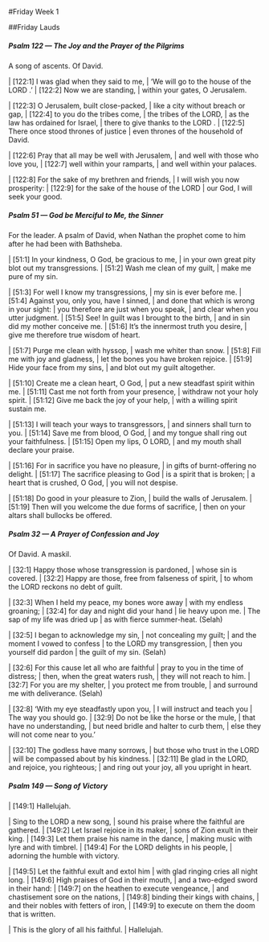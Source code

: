 #Friday Week 1

##Friday Lauds

##### Psalm 122 — The Joy and the Prayer of the Pilgrims #####

A song of ascents. Of David.

|   [122:1] I was glad when they said to me,
|    ‘We will go to the house of the LORD .’
|   [122:2] Now we are standing,
|    within your gates, O Jerusalem.

|   [122:3] O Jerusalem, built close-packed,
|    like a city without breach or gap,
|   [122:4] to you do the tribes come,
|    the tribes of the LORD,
|  as the law has ordained for Israel,
|    there to give thanks to the LORD .
|   [122:5] There once stood thrones of justice
|    even thrones of the household of David.

|   [122:6] Pray that all may be well with Jerusalem,
|    and well with those who love you,
|   [122:7] well within your ramparts,
|    and well within your palaces.

|   [122:8] For the sake of my brethren and friends,
|    I will wish you now prosperity:
|   [122:9] for the sake of the house of the LORD
|     our God, I will seek your good.

##### Psalm 51 — God be Merciful to Me, the Sinner #####

For the leader. A psalm of David, when Nathan the prophet come to him after he had been with Bathsheba.

|   [51:1] In your kindness, O God, be gracious to me,
|    in your own great pity blot out my transgressions.
|   [51:2] Wash me clean of my guilt,
|    make me pure of my sin.

|   [51:3] For well I know my transgressions,
|    my sin is ever before me.
|   [51:4] Against you, only you, have I sinned,
|    and done that which is wrong in your sight:
|  you therefore are just when you speak,
|    and clear when you utter judgment.
|   [51:5] See! In guilt was I brought to the birth,
|    and in sin did my mother conceive me.
|   [51:6] It’s the innermost truth you desire,
|    give me therefore true wisdom of heart.

|   [51:7] Purge me clean with hyssop,
|    wash me whiter than snow.
|   [51:8] Fill me with joy and gladness,
|    let the bones you have broken rejoice.
|   [51:9] Hide your face from my sins,
|    and blot out my guilt altogether.

|   [51:10] Create me a clean heart, O God,
|    put a new steadfast spirit within me.
|   [51:11] Cast me not forth from your presence,
|    withdraw not your holy spirit.
|   [51:12] Give me back the joy of your help,
|    with a willing spirit sustain me.

|   [51:13] I will teach your ways to transgressors,
|    and sinners shall turn to you.
|   [51:14] Save me from blood, O God,
|    and my tongue shall ring out your faithfulness.
|   [51:15] Open my lips, O LORD,
|    and my mouth shall declare your praise.

|   [51:16] For in sacrifice you have no pleasure,
|    in gifts of burnt-offering no delight.
|   [51:17] The sacrifice pleasing to God
|    is a spirit that is broken;
|  a heart that is crushed, O God,
|    you will not despise.

|   [51:18] Do good in your pleasure to Zion,
|    build the walls of Jerusalem.
|   [51:19] Then will you welcome the due forms of sacrifice,
|    then on your altars shall bullocks be offered.

##### Psalm 32 — A Prayer of Confession and Joy #####

Of David. A maskil.

|   [32:1] Happy those whose transgression is pardoned,
|    whose sin is covered.
|   [32:2] Happy are those, free from falseness of spirit,
|    to whom the LORD reckons no debt of guilt.

|   [32:3] When I held my peace, my bones wore away
|    with my endless groaning;
|   [32:4] for day and night did your hand
|    lie heavy upon me.
|  The sap of my life was dried up
|    as with fierce summer-heat. (Selah)

|   [32:5] I began to acknowledge my sin,
|    not concealing my guilt;
|  and the moment I vowed to confess
|    to the LORD my transgression,
|  then you yourself did pardon
|    the guilt of my sin. (Selah)

|   [32:6] For this cause let all who are faithful
|    pray to you in the time of distress;
|  then, when the great waters rush,
|    they will not reach to him.
|   [32:7] For you are my shelter,
|    you protect me from trouble,
|    and surround me with deliverance. (Selah)

|   [32:8] ‘With my eye steadfastly upon you,
|    I will instruct and teach you
|    The way you should go.
|   [32:9] Do not be like the horse or the mule,
|    that have no understanding,
|  but need bridle and halter to curb them,
|    else they will not come near to you.’

|   [32:10] The godless have many sorrows,
|    but those who trust in the LORD
|     will be compassed about by his kindness.
|   [32:11] Be glad in the LORD, and rejoice, you righteous;
|    and ring out your joy, all you upright in heart.

##### Psalm 149 — Song of Victory #####

|       [149:1] Hallelujah.

|  Sing to the LORD a new song,
|    sound his praise where the faithful are gathered.
|   [149:2] Let Israel rejoice in its maker,
|    sons of Zion exult in their king.
|   [149:3] Let them praise his name in the dance,
|    making music with lyre and with timbrel.
|   [149:4] For the LORD delights in his people,
|    adorning the humble with victory.

|   [149:5] Let the faithful exult and extol him
|    with glad ringing cries all night long.
|   [149:6] High praises of God in their mouth,
|    and a two-edged sword in their hand:
|   [149:7] on the heathen to execute vengeance,
|    and chastisement sore on the nations,
|   [149:8] binding their kings with chains,
|    and their nobles with fetters of iron,
|   [149:9] to execute on them the doom that is written.

|    This is the glory of all his faithful.
|      Hallelujah.

